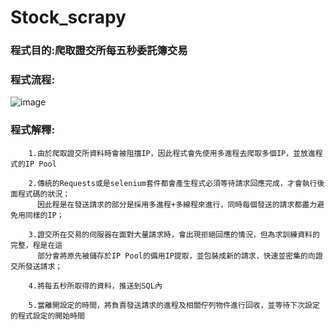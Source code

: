 # Stock_scrapy 
### 程式目的:爬取證交所每五秒委託簿交易
### 程式流程: 
![image](https://i.imgur.com/yfgHt8Q.jpg)
### 程式解釋:
        1.由於爬取證交所資料時會被阻擋IP，因此程式會先使用多進程去爬取多個IP，並放進程式的IP Pool
        
        2.傳統的Requests或是selenium套件都會產生程式必須等待請求回應完成，才會執行後面程式碼的狀況；
          因此程是在發送請求的部分是採用多進程+多線程來進行，同時每個發送的請求都盡力避免用同樣的IP；
          
        3.證交所在交易的伺服器在面對大量請求時，會出現拒絕回應的情況，但為求訓練資料的完整，程是在這
          部分會將原先被儲存於IP Pool的備用IP提取，並包裝成新的請求，快速並密集的向證交所發送請求；
          
        4.將每五秒所取得的資料，推送到SQL內
        
        5.當離開設定的時間，將負責發送請求的進程及相關佇列物件進行回收，並等待下次設定的程式設定的開始時間
